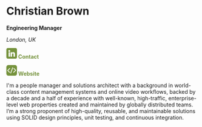 # Christian Brown

**Engineering Manager**

*London, UK*

**<a href="https://www.linkedin.com/in/christianjbrown/" style="color: #75923C; text-decoration: none;"><img src="./logos/icon-linkedin.svg" style="width: 2em;"> Contact</a>**

**<a href="https://christianbrown.uk/" style="color: #75923C; text-decoration: none;"><img src="./logos/icon-website.svg" style="width: 2em;"> Website</a>**

I'm a people manager and solutions architect with a background in world-class content management systems and online video workflows, backed by a decade and a half of experience with well-known, high-traffic, enterprise-level web properties created and maintained by globally distributed teams. I’m a strong proponent of high-quality, reusable, and maintainable solutions using SOLID design principles, unit testing, and continuous integration.
